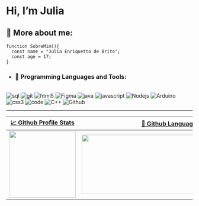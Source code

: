  # Hi, I’m Julia 


## 👤 More about me: 
```
function SobreMim(){
  const name = "Julia Enriquetto de Brito"; 
  const age = 17;
}
```
-  ### 🚀 Programming Languages and Tools: 
  <div style="display: inline_block"><br>
  <img alt="sql"src="https://img.shields.io/badge/Microsoft_SQL_Server-CC2927?style=flat-square&logo=microsoft-sql-server&logoColor=white">
  <img alt="git" src="https://img.shields.io/badge/-Git-F05032?style=flat-square&logo=git&logoColor=white" />
  <img alt="html5" src="https://img.shields.io/badge/-HTML5-E34F26?style=flat-square&logo=html5&logoColor=white" />
  <img alt="Figma" src="https://img.shields.io/badge/figma-%23F24E1E.svg?style=flat-square&logo=figma&logoColor=white">
  <img alt="java" src="http://img.shields.io/badge/-Java-F89820?style=flat-square&logo=java&logoColor=white">                                       
  <img alt="javascript" src="https://img.shields.io/badge/-JavaScript-eed718?style=flat-square&logo=javascript&logoColor=ffffff">
  <img alt="Nodejs" src="https://img.shields.io/badge/-Nodejs-43853d?style=flat-square&logo=Node.js&logoColor=white"/>
  <img alt="Arduino" src="https://img.shields.io/badge/-Arduino-00979D?style=flat-square&logo=Arduino&logoColor=white">
  <img alt="css3" src = "https://img.shields.io/badge/-CSS3-1572B6?style=flat-square&logo=css3&logoColor=white">
  <img alt="code" src="http://img.shields.io/badge/-VS%20Code-007ACC?style=flat-square&logo=visual%20studio%20code&logoColor=white">
  <img alt="C++" src="https://img.shields.io/badge/c++-%2300599C.svg?style=flat-square&logo=c%2B%2B&logoColor=white">
  <img alt="Github" src="http://img.shields.io/badge/-Github-000000?style=flat-square&logo=github&logoColor=FFFFFF">                                      
</div>
  
  ---
  
   | [📈 Github Profile Stats](https://github.com/juliaenriquetto/github-readme-stats#github-stats-card) | [📓 Github Languages](https://github.com/juliaenriquetto/github-readme-stats#top-languages-card) |
| :---: | :---: |
| <img height="180" src="https://github-readme-stats.vercel.app/api?username=juliaenriquetto&show_icons=true&theme=radical" /> | <img height="160" width="480"  src="https://github-readme-stats.vercel.app/api/top-langs/?username=juliaenriquetto&theme=radical&layout=compact" /> |


<!---
juliaenriquetto/juliaenriquetto is a ✨ special ✨ repository because its `README.md` (this file) appears on your GitHub profile.
You can click the Preview link to take a look at your changes.
--->
